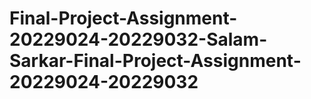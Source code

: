 # Final-Project-Assignment-20229024-20229032-Salam-Sarkar-Final-Project-Assignment-20229024-20229032